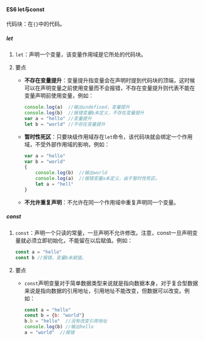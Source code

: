 #### ES6 let与const

代码块：在```{}```中的代码。

##### let

1. ```let```：声明一个变量，该变量作用域是它所处的代码块。

2. 要点

   - **不存在变量提升**：变量提升指变量会在声明时提到代码块的顶端，这时候可以在声明变量之前使用变量而不会报错，不存在变量提升则代表不能在变量声明前使用变量，例如：

     ```javascript
     console.log(a)  //输出undefined，变量提升
     console.log(b)  //报错变量b未定义，不存在变量提升
     var a = "hello" //变量提升
     let b = "world" //不存在变量提升
     ```

   - **暂时性死区**：只要块级作用域存在```let```命令，该代码块就会绑定一个作用域，不受外部作用域的影响，例如：

     ```javascript
     var a = "hello"
     var b = "world"
     {
         console.log(b)  //输出world
         console.log(a)  //报错变量a未定义，由于暂时性死区。
         let a = "hell"
     }
     ```

   - **不允许重复声明**：不允许在同一个作用域中重复声明同一个变量。

##### const

1. ```const```：声明一个只读的常量，一旦声明不允许修改。注意，const一旦声明变量就必须立即初始化，不能留在以后赋值。例如：

   ```javascript
   const a = "hello"
   const b //报错，变量b未赋值。
   ```

2. 要点

   - ```const```声明变量对于简单数据类型来说就是指向数据本身，对于复合型数据来说是指向数据的引用地址，引用地址不能改变，但数据可以改变。例如：

     ```javascript
     const a = "hello"
     const b = {b: "world"}
     b.b = "hello"  //没有改变引用地址
     console.log(b) //输出hello
     a = "world"  //报错
     ```